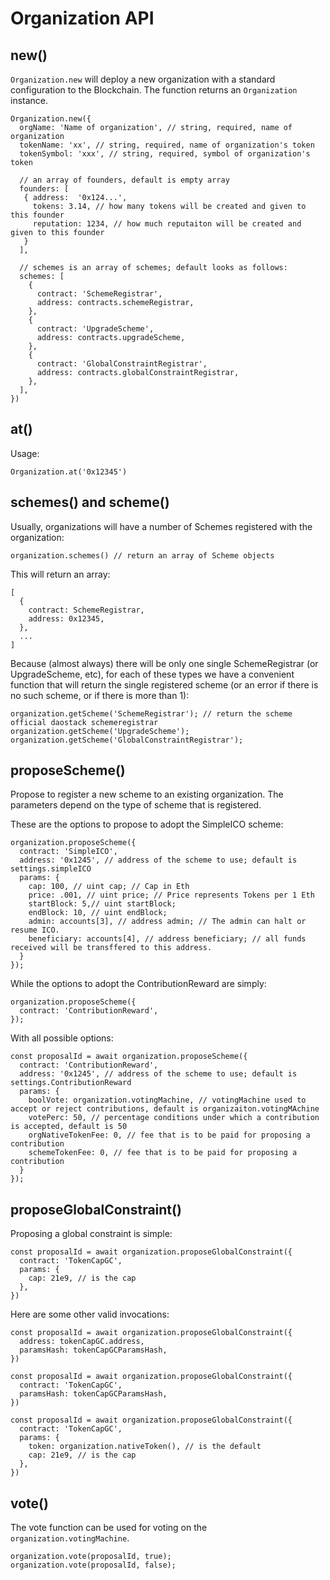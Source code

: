 # Organization API

## new()

`Organization.new` will deploy a new organization with a standard configuration to
the Blockchain. The function returns an `Organization` instance.

    Organization.new({
      orgName: 'Name of organization', // string, required, name of organization
      tokenName: 'xx', // string, required, name of organization's token
      tokenSymbol: 'xxx', // string, required, symbol of organization's token

      // an array of founders, default is empty array
      founders: [
       { address:  '0x124...',
         tokens: 3.14, // how many tokens will be created and given to this founder
         reputation: 1234, // how much reputaiton will be created and given to this founder
       }
      ],

      // schemes is an array of schemes; default looks as follows:
      schemes: [
        {
          contract: 'SchemeRegistrar',
          address: contracts.schemeRegistrar,
        },
        {
          contract: 'UpgradeScheme',
          address: contracts.upgradeScheme,
        },
        {
          contract: 'GlobalConstraintRegistrar',
          address: contracts.globalConstraintRegistrar,
        },
      ],
    })


## at()

Usage:

    Organization.at('0x12345')

## schemes() and scheme()

Usually, organizations will have a number of Schemes registered with the organization:

    organization.schemes() // return an array of Scheme objects

This will return an array:

    [
      {
        contract: SchemeRegistrar,
        address: 0x12345,
      },
      ...
    ]

Because (almost always) there will be only one single SchemeRegistrar (or UpgradeScheme, etc),
for each of these types we have a convenient function that will return the single registered scheme
(or an error if there is no such scheme, or if there is more than 1):


    organization.getScheme('SchemeRegistrar'); // return the scheme official daostack schemeregistrar
    organization.getScheme('UpgradeScheme');
    organization.getScheme('GlobalConstraintRegistrar');


## proposeScheme()

Propose to register a new scheme to an existing organization. The parameters depend on the
type of scheme that is registered.

These are the options to propose to adopt the SimpleICO scheme:

    organization.proposeScheme({
      contract: 'SimpleICO',
      address: '0x1245', // address of the scheme to use; default is settings.simpleICO
      params: {
        cap: 100, // uint cap; // Cap in Eth
        price: .001, // uint price; // Price represents Tokens per 1 Eth
        startBlock: 5,// uint startBlock;
        endBlock: 10, // uint endBlock;
        admin: accounts[3], // address admin; // The admin can halt or resume ICO.
        beneficiary: accounts[4], // address beneficiary; // all funds received will be transffered to this address.
      }
    });

While the options to adopt the ContributionReward are simply:

    organization.proposeScheme({
      contract: 'ContributionReward',
    });

With all possible options:


    const proposalId = await organization.proposeScheme({
      contract: 'ContributionReward',
      address: '0x1245', // address of the scheme to use; default is settings.ContributionReward
      params: {
        boolVote: organization.votingMachine, // votingMachine used to accept or reject contributions, default is organizaiton.votingMAchine
        votePerc: 50, // percentage conditions under which a contribution is accepted, default is 50
        orgNativeTokenFee: 0, // fee that is to be paid for proposing a contribution
        schemeTokenFee: 0, // fee that is to be paid for proposing a contribution
      }
    });

## proposeGlobalConstraint()

Proposing a global constraint is simple:

    const proposalId = await organization.proposeGlobalConstraint({
      contract: 'TokenCapGC',
      params: {
        cap: 21e9, // is the cap
      },
    })

Here are some other valid invocations:

    const proposalId = await organization.proposeGlobalConstraint({
      address: tokenCapGC.address,
      paramsHash: tokenCapGCParamsHash,
    })

    const proposalId = await organization.proposeGlobalConstraint({
      contract: 'TokenCapGC',
      paramsHash: tokenCapGCParamsHash,
    })

    const proposalId = await organization.proposeGlobalConstraint({
      contract: 'TokenCapGC',
      params: {
        token: organization.nativeToken(), // is the default
        cap: 21e9, // is the cap
      },
    })

## vote()

The vote function can be used for voting on the `organization.votingMachine`.

    organization.vote(proposalId, true);
    organization.vote(proposalId, false);
